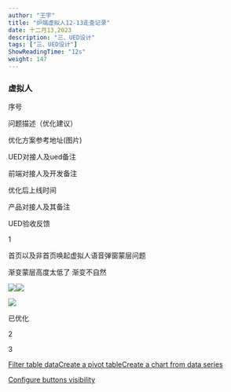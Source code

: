 ```yaml
---
author: "王宇"
title: "炉端虚拟人12-13走查记录"
date: 十二月13,2023
description: "三、UED设计"
tags: ["三、UED设计"]
ShowReadingTime: "12s"
weight: 147
---
```

### 虚拟人

序号

问题描述（优化建议）

优化方案参考地址(图片)

UED对接人及ued备注

前端对接人及开发备注

优化后上线时间

产品对接人及其备注

UED验收反馈

1

首页以及非首页唤起虚拟人语音弹窗蒙层问题

  

渐变蒙层高度太低了 渐变不自然  
  

![](/download/thumbnails/114672038/IMG_20231213_155458.jpg?version=1&modificationDate=1702455638988&api=v2)![](/download/thumbnails/114672038/IMG_20231213_155655.jpg?version=1&modificationDate=1702455640299&api=v2)

![](/download/attachments/114672038/%E6%88%AA%E5%B1%8F2023-12-13%20%E4%B8%8B%E5%8D%884.22.57.png?version=1&modificationDate=1702455794453&api=v2)

  

  

  

  

已优化

2

  

  

  

  

  

  

  

3

  

  

  

  

  

  

  

[Filter table data](#)[Create a pivot table](#)[Create a chart from data series](#)

[Configure buttons visibility](/users/tfac-settings.action)